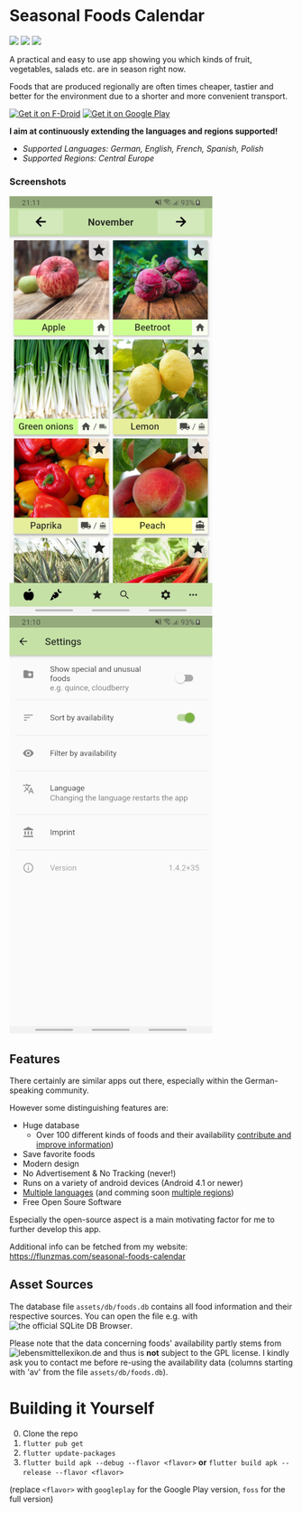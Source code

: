 # Seasonal Foods Calendar

[<img src="https://img.shields.io/github/release/flunzmas/seasoncalendar.svg?logo=github">](https://github.com/Flunzmas/seasoncalendar/releases/latest)
[<img src="https://img.shields.io/f-droid/v/flunzmas.seasoncalendar.svg?logo=F-Droid">](https://f-droid.org/packages/flunzmas.seasoncalendar)
[<img src="https://img.shields.io/github/license/flunzmas/seasoncalendar">](/LICENSE)

A practical and easy to use app showing you which kinds of fruit, vegetables, salads etc. are in season right now.

Foods that are produced regionally are often times cheaper, tastier and better for the environment due to a shorter and more convenient transport.

[<img alt='Get it on F-Droid' src="https://fdroid.gitlab.io/artwork/badge/get-it-on.png" height="75">](https://f-droid.org/packages/flunzmas.seasoncalendar)
[<img alt='Get it on Google Play' src='https://play.google.com/intl/en_us/badges/static/images/badges/en_badge_web_generic.png' height="75">](https://play.google.com/store/apps/details?id=flunzmas.seasoncalendar)

**I aim at continuously extending the languages and regions supported!**

- _Supported Languages: German, English, French, Spanish, Polish_
- _Supported Regions: Central Europe_

### Screenshots

![scr1](assets/screenshots/scr1.jpg) ![scr2](assets/screenshots/scr2.jpg)


## Features

There certainly are similar apps out there, especially within the German-speaking community.

However some distinguishing features are:

- Huge database
  - Over 100 different kinds of foods and their availability [contribute and improve information](https://github.com/Flunzmas/seasoncalendar/issues/29))
- Save favorite foods
- Modern design
- No Advertisement & No Tracking (never!)
- Runs on a variety of android devices (Android 4.1 or newer)
- [Multiple languages](https://github.com/Flunzmas/seasoncalendar/issues/36) (and comming soon [multiple regions](https://github.com/Flunzmas/seasoncalendar/issues/47))
- Free Open Soure Software

Especially the open-source aspect is a main motivating factor for me to further develop this app.

Additional info can be fetched from my website: https://flunzmas.com/seasonal-foods-calendar

## Asset Sources

The database file `assets/db/foods.db` contains all food information and their respective sources. You can open the file e.g. with ![the official SQLite DB Browser](https://sqlitebrowser.org/).

Please note that the data concerning foods' availability partly stems from ![lebensmittellexikon.de](https://lebensmittellexikon.de/) and thus is __not__ subject to the GPL license. I kindly ask you to contact me before re-using the availability data (columns starting with 'av' from the file `assets/db/foods.db`).

# Building it Yourself

0. Clone the repo
1. `flutter pub get`
2. `flutter update-packages`
3. `flutter build apk --debug --flavor <flavor>` **or** `flutter build apk --release --flavor <flavor>`

(replace `<flavor>` with `googleplay` for the Google Play version, `foss` for the full version) 
